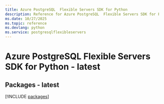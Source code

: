 ```yaml
---
title: Azure PostgreSQL  Flexible Servers SDK for Python
description: Reference for Azure PostgreSQL  Flexible Servers SDK for Python
ms.date: 10/27/2025
ms.topic: reference
ms.devlang: python
ms.service: postgresqlflexibleservers
---
```

# Azure PostgreSQL  Flexible Servers SDK for Python - latest
## Packages - latest
[!INCLUDE [packages](postgresql--flexible-servers-index.md)]